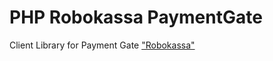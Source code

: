 PHP Robokassa PaymentGate
=========================

Client Library for Payment Gate ["Robokassa"](http://www.robokassa.com/)



```php
```

